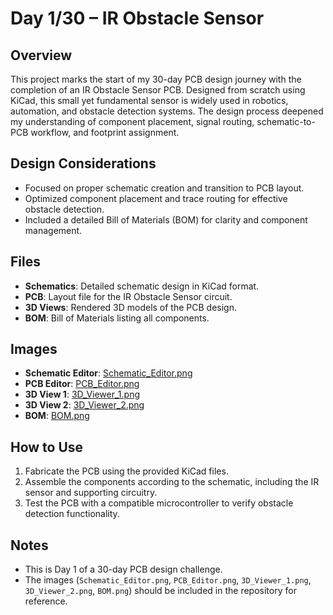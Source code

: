 <xaiArtifact artifact_id="e8bc2496-7548-4a10-830b-c6e183cebba1" artifact_version_id="2db39afc-fb3f-46b1-906b-669f9a1db52e" title="README.md" contentType="text/markdown">

# Day 1/30 – IR Obstacle Sensor

## Overview
This project marks the start of my 30-day PCB design journey with the completion of an IR Obstacle Sensor PCB. Designed from scratch using KiCad, this small yet fundamental sensor is widely used in robotics, automation, and obstacle detection systems. The design process deepened my understanding of component placement, signal routing, schematic-to-PCB workflow, and footprint assignment.

## Design Considerations
- Focused on proper schematic creation and transition to PCB layout.
- Optimized component placement and trace routing for effective obstacle detection.
- Included a detailed Bill of Materials (BOM) for clarity and component management.

## Files
- **Schematics**: Detailed schematic design in KiCad format.
- **PCB**: Layout file for the IR Obstacle Sensor circuit.
- **3D Views**: Rendered 3D models of the PCB design.
- **BOM**: Bill of Materials listing all components.

## Images
- **Schematic Editor**: [Schematic_Editor.png](Schematic_Editor.png)
- **PCB Editor**: [PCB_Editor.png](PCB_Editor.png)
- **3D View 1**: [3D_Viewer_1.png](3D_Viewer_1.png)
- **3D View 2**: [3D_Viewer_2.png](3D_Viewer_2.png)
- **BOM**: [BOM.png](BOM.png)

## How to Use
1. Fabricate the PCB using the provided KiCad files.
2. Assemble the components according to the schematic, including the IR sensor and supporting circuitry.
3. Test the PCB with a compatible microcontroller to verify obstacle detection functionality.

## Notes
- This is Day 1 of a 30-day PCB design challenge.
- The images (`Schematic_Editor.png`, `PCB_Editor.png`, `3D_Viewer_1.png`, `3D_Viewer_2.png`, `BOM.png`) should be included in the repository for reference.
